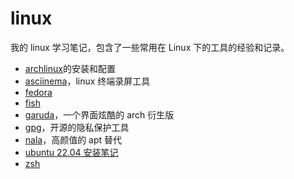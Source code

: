 # linux

我的 linux 学习笔记，包含了一些常用在 Linux 下的工具的经验和记录。

- [archlinux](archlinux.md)的安装和配置
- [asciinema](asciinema.md)，linux 终端录屏工具
- [fedora](fedora.md)
- [fish](fish.md)
- [garuda](garuda.md)，一个界面炫酷的 arch 衍生版
- [gpg](gpg.md)，开源的隐私保护工具
- [nala](nala.md)，高颜值的 apt 替代
- [ubuntu 22.04 安装笔记](ubuntu22.04.md)
- [zsh](zsh/README.md)
